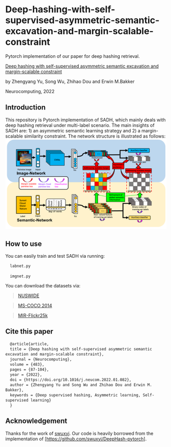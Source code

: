 # Deep-hashing-with-self-supervised-asymmetric-semantic-excavation-and-margin-scalable-constraint

Pytorch implementation of our paper for deep hashing retrieval.

[Deep hashing with self-supervised asymmetric semantic excavation and margin-scalable constraint](https://www.sciencedirect.com/science/article/pii/S0925231222001035)

by Zhengyang Yu, Song Wu, Zhihao Dou and Erwin M.Bakker

Neurocomputing, 2022


## Introduction
This repository is Pytorch implementation of SADH, which mainly deals with deep hashing retrieval under multi-label scenario. The main insights of SADH are: 1) an asymmetric semantic learning strategy and 2) a margin-scalable similarity constraint. The network structure is illustrated as follows:
![avatar](flowchart.png)

## How to use
You can easily train and test SADH via running:


```
  labnet.py
  
  imgnet.py

```
You can download the datasets via:


>[NUSWIDE](https://github.com/TreezzZ/DSDH_PyTorch)

>[MS-COCO 2014](https://cocodataset.org/#download) 

>[MIR-Flickr25k](https://press.liacs.nl/mirflickr/mirdownload.html)


## Cite this paper


```
  @article{article,
  title = {Deep hashing with self-supervised asymmetric semantic excavation and margin-scalable constraint},
  journal = {Neurocomputing},
  volume = {483},
  pages = {87-104},
  year = {2022},
  doi = {https://doi.org/10.1016/j.neucom.2022.01.082},
  author = {Zhengyang Yu and Song Wu and Zhihao Dou and Erwin M. Bakker},
  keywords = {Deep supervised hashing, Asymmetric learning, Self-supervised learning}
  }

```




## Acknowledgement

Thanks for the work of [swuxyj](https://github.com/swuxyj). Our code is heavily borrowed from the implementation of [https://github.com/swuxyj/DeepHash-pytorch].
